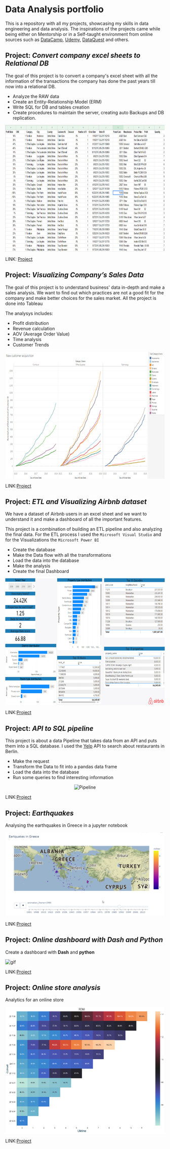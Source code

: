 # Data Analysis portfolio
This is a repository with all my projects, showcasing my skills in data engineering and data analysis. The inspirations of the projects came while being either on Mentorship or in a Self-taught environment from online sources such as [DataCamp](https://www.datacamp.com/),  [Udemy](https://www.udemy.com/), [DataQuest](https://www.dataquest.io/) and others. 

## Project: *Convert company excel sheets to Relational DB*
The goal of this project is to convert a company's excel sheet with all the information of the transactions the company has done the past years till now into a relational DB.

 - Analyze the RAW data
 - Create an Entity-Relationship Model (ERM)
 - Write SQL for DB and tables creation 
 - Create procedures to maintain the server, creating auto Backups and DB replication.

<img src="From_Excel_to_RLDB\Data\excel_company.png" width="800" height="400" align='center'>

LINK: [Project](./From_Excel_to_RLDB)

## Project: *Visualizing Company’s Sales Data*
The goal of this project is to understand business' data in-depth and make a sales analysis. We want to find out which practices are not a good fit for the company and make better choices for the sales market. All the project is done into Tableau

The analysys includes:
 - Profit distribution
 - Revenue calculation
 - AOV (Average Order Value)
 - Time analysis
 - Customer Trends
 
 <img src="./Visualizing_with_Tableau/Data/Images/new_customers.png" width="800" height="400" align='center'>

LINK:[Project](./Visualizing_with_Tableau)

## Project: *ETL and Visualizing Airbnb dataset*
We have a dataset of Airbnb users in an excel sheet and we want to understand it and make a dashboard of all the important features.

This project is a combination of building an ETL pipeline and also analyzing the final data.
For the ETL process I used the `Microsoft Visual Studio` and for the Visualizations the `Microsoft Power BI`

 - Create the database
  - Make the Data flow with all the transformations
  - Load the data into the database
  - Make the analysis
  - Create the final Dashboard 

 <img src="./ETL_with_Airbnb\DATA\IMAGES\summary_dashboard.png" width="800" height="400" align='center'>

LINK:[Project](./ETL_with_Airbnb)

## Project: *API  to SQL pipeline*
This project is about a data Pipeline that takes data from an API and puts them into a SQL database. I used the [Yelp](https://www.yelp.de/berlin) API to search about restaurants in Berlin.

 -  Make the request
  - Transform the Data to fit into a pandas data frame
  - Load the data into the database
  - Run some queries to find interesting information

<p align="center">
    <img alt="Pipeline" src="https://mermaid.ink/img/eyJjb2RlIjoiXG5ncmFwaCBURFxuc3ViZ3JhcGggRGVzdGluYXRpb25cbkUoRGF0YSBXYXJlaG91c2UpXG5lbmRcbkEoQ2xvdWQgQnVja2V0KSAtLVBpcGVsaW5lLS0-IEVcbkIoTW9iaWxlIEFwcCkgLS1QaXBlbGluZS0tPiBFXG5DKEFQSSkgLS1QaXBlbGluZS0tPiBFXG5EKExvY2FsIERhdGFiYW5rKSAtLVBpcGVsaW5lLS0-IEVcblxuIiwibWVybWFpZCI6eyJ0aGVtZSI6ImRlZmF1bHQifSwidXBkYXRlRWRpdG9yIjpmYWxzZX0">
</p>

LINK:[Project](./ETL_Pipeline)

## Project: *Earthquakes*
Analysing the earthquakes in Greece in a jupyter notebook

![gif](./Earthquakes/static/gif_earthquakes.gif)

LINK:[Project](./Earthquakes)


## Project: *Online dashboard with Dash and Python*
Create a dashboard with **Dash** and **python**

![gif](./berlin_restaurants/promo_gif.gif)

LINK:[Project](./berlin_restaurants)


## Project: *Online store analysis*
Analytics for an online store

 <img src="./business_analysis/romi.png" width="800" height="400" align='center'>

LINK:[Project](./business_analysis)
